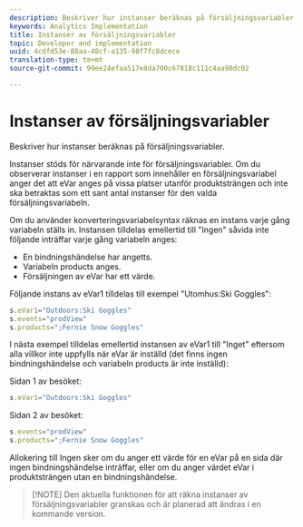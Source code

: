 ```yaml
---
description: Beskriver hur instanser beräknas på försäljningsvariabler.
keywords: Analytics Implementation
title: Instanser av försäljningsvariabler
topic: Developer and implementation
uuid: 4cdfd53e-88aa-48cf-a135-98f7fc8dcece
translation-type: tm+mt
source-git-commit: 99ee24efaa517e8da700c67818c111c4aa90dc02

---
```



# Instanser av försäljningsvariabler

Beskriver hur instanser beräknas på försäljningsvariabler.

Instanser stöds för närvarande inte för försäljningsvariabler. Om du observerar instanser i en rapport som innehåller en försäljningsvariabel anger det att eVar anges på vissa platser utanför produktsträngen och inte ska betraktas som ett sant antal instanser för den valda försäljningsvariabeln.

Om du använder konverteringsvariabelsyntax räknas en instans varje gång variabeln ställs in. Instansen tilldelas emellertid till &quot;Ingen&quot; såvida inte följande inträffar varje gång variabeln anges:

* En bindningshändelse har angetts.
* Variabeln products anges.
* Försäljningen av eVar har ett värde.

Följande instans av eVar1 tilldelas till exempel &quot;Utomhus:Ski Goggles&quot;:

```js
s.eVar1="Outdoors:Ski Goggles" 
s.events="prodView" 
s.products=";Fernie Snow Goggles"
```

I nästa exempel tilldelas emellertid instansen av eVar1 till &quot;Inget&quot; eftersom alla villkor inte uppfylls när eVar är inställd (det finns ingen bindningshändelse och variabeln products är inte inställd):

Sidan 1 av besöket:

```js
s.eVar1="Outdoors:Ski Goggles"
```

Sidan 2 av besöket:

```js
s.events="prodView" 
s.products=";Fernie Snow Goggles"
```

Allokering till Ingen sker om du anger ett värde för en eVar på en sida där ingen bindningshändelse inträffar, eller om du anger värdet eVar i produktsträngen utan en bindningshändelse.

> [!NOTE] Den aktuella funktionen för att räkna instanser av försäljningsvariabler granskas och är planerad att ändras i en kommande version.


